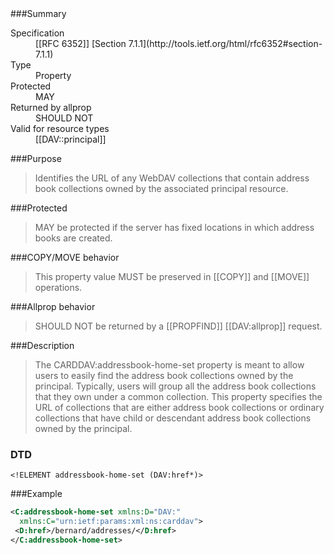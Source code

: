 <!-- --- title: urn:ietf:params:xml:ns:carddav:addressbook-home-set -->

<div id="summary-box" markdown="1">
###Summary

<dl>
<dt>Specification</dt>
<!-- insert the RFC number and the link to the original specification of this property -->
<dd markdown="1">[[RFC 6352]]
[Section 7.1.1](http://tools.ietf.org/html/rfc6352#section-7.1.1)
</dd>
<dt>Type</dt>
<dd markdown="1">Property
</dd>
<dt>Protected</dt>
<dd markdown="1">MAY
</dd>
<dt>Returned by allprop</dt>
<dd markdown="1">SHOULD NOT
</dd>
<dt>Valid for resource types</dt>
<dd markdown="1">[[DAV::principal]]
</dd>
</dl>

</div>

<!-- below is a list of common sections for property definitions. Adjust the list as needed. Don't forget to block-quote any text that's copied from the RFC -->

###Purpose
> Identifies the URL of any WebDAV collections that contain address book collections owned by the associated principal resource.

###Protected
> MAY be protected if the server has fixed locations in which address books are created.

###COPY/MOVE behavior
> This property value MUST be preserved in [[COPY]] and [[MOVE]] operations.

###Allprop behavior
> SHOULD NOT be returned by a [[PROPFIND]] [[DAV:allprop]] request.

###Description
> The CARDDAV:addressbook-home-set property is meant to allow users to easily find the address book collections owned by the principal. Typically, users will group all the address book collections that they own under a common collection. This property specifies the URL of collections that are either address book collections or ordinary collections that have child or descendant address book collections owned by the principal.

### DTD
> 
```
<!ELEMENT addressbook-home-set (DAV:href*)>
```

###Example
> 
>
```xml
<C:addressbook-home-set xmlns:D="DAV:"
  xmlns:C="urn:ietf:params:xml:ns:carddav">
 <D:href>/bernard/addresses/</D:href>
</C:addressbook-home-set>
```
